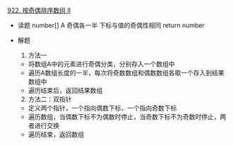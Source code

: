[922. 按奇偶排序数组 II](https://leetcode-cn.com/problems/sort-array-by-parity-ii/)

- 读题
    number[] A 奇偶各一半
    下标与值的奇偶性相同
    return number

- 解题 
    1. 方法一
    - 将数组A中的元素进行奇偶分类，分别存入一个数组中
    - 遍历A数组长度的一半，每次将奇数数组和偶数数组各取一个存入到结果数组中
    - 遍历结束后，返回结果数组

    2. 方法二：双指针
    - 定义两个指针，一个指向偶数下标，一个指向奇数下标
    - 遍历数组，当偶数下标不为偶数时停止，当奇数下标不为奇数时停止，两者进行交换
    - 遍历结束，返回数组